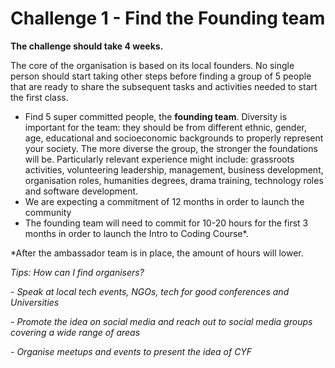 # Challenge 1 - Find the Founding team

**The challenge should take 4 weeks.**

The core of the organisation is based on its local founders. No single person should start taking other steps before finding a group of 5 people that are ready to share the subsequent tasks and activities needed to start the first class.

* Find 5 super committed people, the **founding team**. Diversity is important for the team: they should be from different ethnic, gender, age, educational and socioeconomic backgrounds to properly represent your society. The more diverse the group, the stronger the foundations will be. Particularly relevant experience might include: grassroots activities, volunteering leadership, management, business development, organisation roles, humanities degrees, drama training, technology roles and software development.
* We are expecting a commitment of 12 months in order to launch the community
* The founding team will need to commit for 10-20 hours for the first 3 months in order to launch the Intro to Coding Course\*.

\*After the ambassador team is in place, the amount of hours will lower.  


_Tips: How can I find organisers?_

_- Speak at local tech events, NGOs, tech for good conferences and Universities_

_- Promote the idea on social media and reach out to social media groups covering a wide range of areas_

_- Organise meetups and events to present the idea of CYF_  


